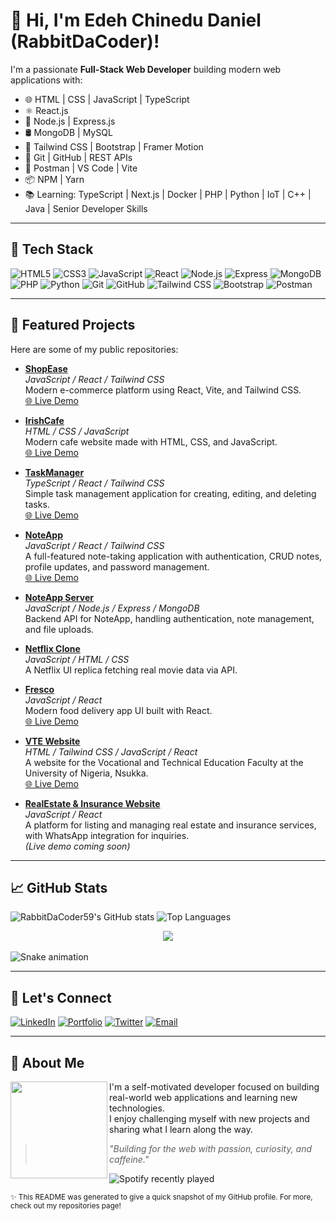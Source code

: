 # 👋 Hi, I'm Edeh Chinedu Daniel (RabbitDaCoder)!

I'm a passionate **Full-Stack Web Developer** building modern web applications with:

- 🌐 HTML | CSS | JavaScript | TypeScript
- ⚛️ React.js
- 🧠 Node.js | Express.js 
- 🛢 MongoDB | MySQL
- 💅 Tailwind CSS | Bootstrap | Framer Motion
- 🧪 Git | GitHub | REST APIs
- 🧰 Postman | VS Code | Vite
- 📦 NPM | Yarn
- 📚 Learning: TypeScript | Next.js | Docker | PHP | Python | IoT | C++ | Java | Senior Developer Skills

---

## 🚀 Tech Stack

![HTML5](https://img.shields.io/badge/HTML5-E34F26?logo=html5&logoColor=white)
![CSS3](https://img.shields.io/badge/CSS3-1572B6?logo=css3&logoColor=white)
![JavaScript](https://img.shields.io/badge/JavaScript-F7DF1E?logo=javascript&logoColor=black)
![React](https://img.shields.io/badge/React-61DAFB?logo=react&logoColor=black)
![Node.js](https://img.shields.io/badge/Node.js-339933?logo=node.js&logoColor=white)
![Express](https://img.shields.io/badge/Express.js-000000?logo=express&logoColor=white)
![MongoDB](https://img.shields.io/badge/MongoDB-47A248?logo=mongodb&logoColor=white)
![PHP](https://img.shields.io/badge/PHP-777BB4?logo=php&logoColor=white)
![Python](https://img.shields.io/badge/Python-3776AB?logo=python&logoColor=white)
![Git](https://img.shields.io/badge/Git-F05032?logo=git&logoColor=white)
![GitHub](https://img.shields.io/badge/GitHub-181717?logo=github&logoColor=white)
![Tailwind CSS](https://img.shields.io/badge/Tailwind_CSS-38B2AC?logo=tailwind-css&logoColor=white)
![Bootstrap](https://img.shields.io/badge/Bootstrap-7952B3?logo=bootstrap&logoColor=white)
![Postman](https://img.shields.io/badge/Postman-FF6C37?logo=postman&logoColor=white)

---

## 🚀 Featured Projects

Here are some of my public repositories:

- [**ShopEase**](https://github.com/RabbitDaCoder59/ShopEase)  
  *JavaScript / React / Tailwind CSS*  
  Modern e-commerce platform using React, Vite, and Tailwind CSS.  
  [🌐 Live Demo](https://shopease-lilac-omega.vercel.app)

- [**IrishCafe**](https://github.com/RabbitDaCoder59/IrishCafe)  
  *HTML / CSS / JavaScript*  
  Modern cafe website made with HTML, CSS, and JavaScript.  
  [🌐 Live Demo](https://irish-cafe.vercel.app)

- [**TaskManager**](https://github.com/RabbitDaCoder/typescript-taskify)  
  *TypeScript / React / Tailwind CSS*  
  Simple task management application for creating, editing, and deleting tasks.  
  [🌐 Live Demo](https://taskifymanagerr.netlify.app)

- [**NoteApp**](https://github.com/RabbitDaCoder59/NoteApp)  
  *JavaScript / React / Tailwind CSS*  
  A full-featured note-taking application with authentication, CRUD notes, profile updates, and password management.  
  [🌐 Live Demo](https://noteappmanager.netlify.app)

- [**NoteApp Server**](https://github.com/RabbitDaCoder/NoteApp_Server)  
  *JavaScript / Node.js / Express / MongoDB*  
  Backend API for NoteApp, handling authentication, note management, and file uploads.

- [**Netflix Clone**](https://github.com/RabbitDaCoder/NetflixClone)  
  *JavaScript / HTML / CSS*  
  A Netflix UI replica fetching real movie data via API.

- [**Fresco**](https://github.com/RabbitDaCoder/Fresco)  
  *JavaScript / React*  
  Modern food delivery app UI built with React.  
  [🌐 Live Demo](https://fresco-sigma.vercel.app)

- [**VTE Website**](https://github.com/RabbitDaCoder/VTE-website)  
  *HTML / Tailwind CSS / JavaScript / React*  
  A website for the Vocational and Technical Education Faculty at the University of Nigeria, Nsukka.  
  [🌐 Live Demo](https://vte-website.netlify.app)

- [**RealEstate & Insurance Website**](https://github.com/RabbitDaCoder/ChyChyAgent)  
  *JavaScript / React*  
  A platform for listing and managing real estate and insurance services, with WhatsApp integration for inquiries.  
  *(Live demo coming soon)*

---

## 📈 GitHub Stats

![RabbitDaCoder59's GitHub stats](https://github-readme-stats.vercel.app/api?username=RabbitDaCoder59&show_icons=true&theme=tokyonight&cache_seconds=1800)
![Top Languages](https://github-readme-stats.vercel.app/api/top-langs/?username=RabbitDaCoder59&layout=compact&theme=tokyonight&cache_seconds=1800)

<div align="center">
  <img src="https://profile-counter.glitch.me/RabbitDaCoder59/count.svg?" />
</div>

<br clear="both">

<img src="https://raw.githubusercontent.com/RabbitDaCoder59/RabbitDaCoder59/output/snake.svg" alt="Snake animation" />

---

## 🤝 Let's Connect

[![LinkedIn](https://img.shields.io/badge/LinkedIn-0A66C2?logo=linkedin&logoColor=white)](https://www.linkedin.com/in/chinedu-edeh-674a1b371)
[![Portfolio](https://img.shields.io/badge/Portfolio-FF7139?logo=firefox-browser&logoColor=white)](https://edehchinedu.netlify.app)
[![Twitter](https://img.shields.io/badge/X-000000?logo=x&logoColor=white)](https://x.com/EdehChinedu20)
[![Email](https://img.shields.io/badge/Email-D14836?logo=gmail&logoColor=white)](mailto:edehchinedu59@gmail.com)

---

## 📝 About Me

<img align="left" height="155" src="https://avatars.githubusercontent.com/u/115109255?v=4" />

I'm a self-motivated developer focused on building real-world web applications and learning new technologies.  
I enjoy challenging myself with new projects and sharing what I learn along the way.

> *"Building for the web with passion, curiosity, and caffeine."*

<div align="left">
  <img src="https://spotify-recently-played-readme.vercel.app/api?user=313nbvs7aa4duhg7ygxqzmwt3pvu&count=4" alt="Spotify recently played" />
</div>

<sub>✨ This README was generated to give a quick snapshot of my GitHub profile. For more, check out my repositories page!</sub>
